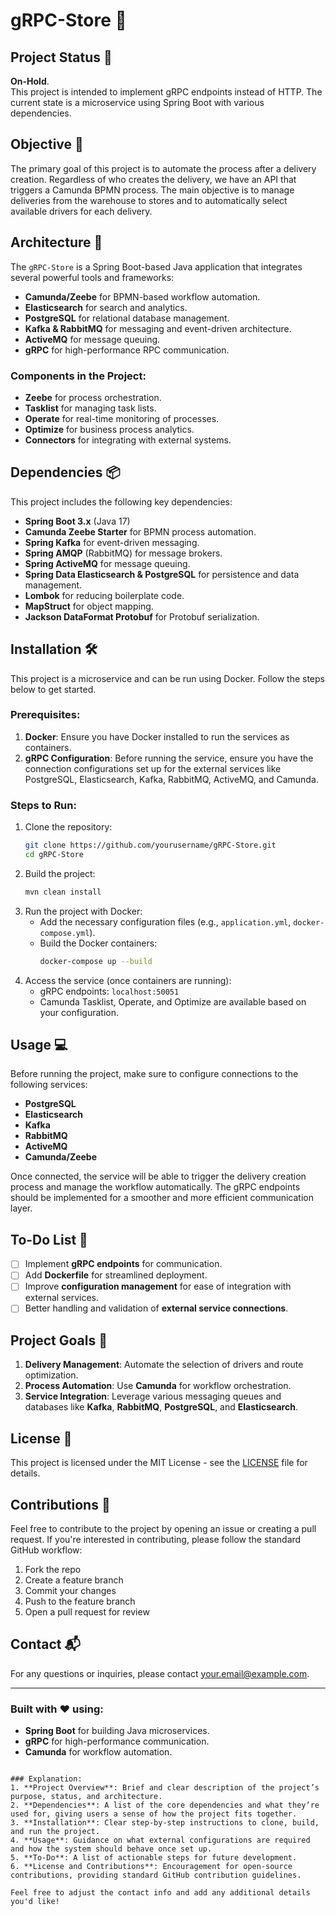# gRPC-Store 🚚

## Project Status 🚧
**On-Hold**.  
This project is intended to implement gRPC endpoints instead of HTTP. The current state is a microservice using Spring Boot with various dependencies.

## Objective 🎯
The primary goal of this project is to automate the process after a delivery creation. Regardless of who creates the delivery, we have an API that triggers a Camunda BPMN process. The main objective is to manage deliveries from the warehouse to stores and to automatically select available drivers for each delivery. 

## Architecture 🔧
The `gRPC-Store` is a Spring Boot-based Java application that integrates several powerful tools and frameworks:
- **Camunda/Zeebe** for BPMN-based workflow automation.
- **Elasticsearch** for search and analytics.
- **PostgreSQL** for relational database management.
- **Kafka & RabbitMQ** for messaging and event-driven architecture.
- **ActiveMQ** for message queuing.
- **gRPC** for high-performance RPC communication.

### Components in the Project:
- **Zeebe** for process orchestration.
- **Tasklist** for managing task lists.
- **Operate** for real-time monitoring of processes.
- **Optimize** for business process analytics.
- **Connectors** for integrating with external systems.

## Dependencies 📦
This project includes the following key dependencies:

- **Spring Boot 3.x** (Java 17)
- **Camunda Zeebe Starter** for BPMN process automation.
- **Spring Kafka** for event-driven messaging.
- **Spring AMQP** (RabbitMQ) for message brokers.
- **Spring ActiveMQ** for message queuing.
- **Spring Data Elasticsearch & PostgreSQL** for persistence and data management.
- **Lombok** for reducing boilerplate code.
- **MapStruct** for object mapping.
- **Jackson DataFormat Protobuf** for Protobuf serialization.

## Installation 🛠️
This project is a microservice and can be run using Docker. Follow the steps below to get started.

### Prerequisites:
1. **Docker**: Ensure you have Docker installed to run the services as containers.
2. **gRPC Configuration**: Before running the service, ensure you have the connection configurations set up for the external services like PostgreSQL, Elasticsearch, Kafka, RabbitMQ, ActiveMQ, and Camunda.

### Steps to Run:
1. Clone the repository:
   ```bash
   git clone https://github.com/yourusername/gRPC-Store.git
   cd gRPC-Store
   ```
2. Build the project:
   ```bash
   mvn clean install
   ```
3. Run the project with Docker:
   - Add the necessary configuration files (e.g., `application.yml`, `docker-compose.yml`).
   - Build the Docker containers:
     ```bash
     docker-compose up --build
     ```
4. Access the service (once containers are running):
   - gRPC endpoints: `localhost:50051`
   - Camunda Tasklist, Operate, and Optimize are available based on your configuration.

## Usage 💻
Before running the project, make sure to configure connections to the following services:
- **PostgreSQL**
- **Elasticsearch**
- **Kafka**
- **RabbitMQ**
- **ActiveMQ**
- **Camunda/Zeebe**

Once connected, the service will be able to trigger the delivery creation process and manage the workflow automatically. The gRPC endpoints should be implemented for a smoother and more efficient communication layer.

## To-Do List 📝
- [ ] Implement **gRPC endpoints** for communication.
- [ ] Add **Dockerfile** for streamlined deployment.
- [ ] Improve **configuration management** for ease of integration with external services.
- [ ] Better handling and validation of **external service connections**.

## Project Goals 🎯
1. **Delivery Management**: Automate the selection of drivers and route optimization.
2. **Process Automation**: Use **Camunda** for workflow orchestration.
3. **Service Integration**: Leverage various messaging queues and databases like **Kafka**, **RabbitMQ**, **PostgreSQL**, and **Elasticsearch**.

## License 📄
This project is licensed under the MIT License - see the [LICENSE](LICENSE) file for details.

## Contributions 🤝
Feel free to contribute to the project by opening an issue or creating a pull request. If you're interested in contributing, please follow the standard GitHub workflow:
1. Fork the repo
2. Create a feature branch
3. Commit your changes
4. Push to the feature branch
5. Open a pull request for review

## Contact 📬
For any questions or inquiries, please contact [your.email@example.com](mailto:your.email@example.com).

---

### Built with ❤️ using:
- **Spring Boot** for building Java microservices.
- **gRPC** for high-performance communication.
- **Camunda** for workflow automation.

```

### Explanation:
1. **Project Overview**: Brief and clear description of the project’s purpose, status, and architecture.
2. **Dependencies**: A list of the core dependencies and what they’re used for, giving users a sense of how the project fits together.
3. **Installation**: Clear step-by-step instructions to clone, build, and run the project.
4. **Usage**: Guidance on what external configurations are required and how the system should behave once set up.
5. **To-Do**: A list of actionable steps for future development.
6. **License and Contributions**: Encouragement for open-source contributions, providing standard GitHub contribution guidelines.
   
Feel free to adjust the contact info and add any additional details you'd like!
